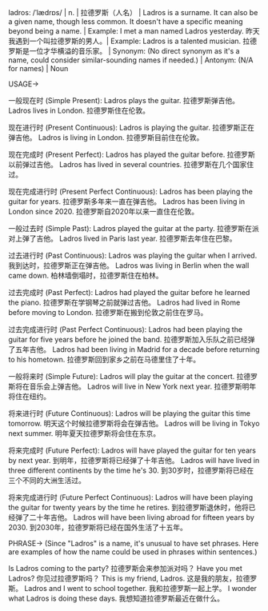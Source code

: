ladros: /ˈlædrɒs/ | n. | 拉德罗斯（人名） | Ladros is a surname. It can also be a given name, though less common.  It doesn't have a specific meaning beyond being a name. |  Example: I met a man named Ladros yesterday. 昨天我遇到一个叫拉德罗斯的男人。|  Example: Ladros is a talented musician. 拉德罗斯是一位才华横溢的音乐家。 | Synonym: (No direct synonym as it's a name, could consider similar-sounding names if needed.) | Antonym: (N/A for names) | Noun

USAGE->

一般现在时 (Simple Present):
Ladros plays the guitar. 拉德罗斯弹吉他。
Ladros lives in London. 拉德罗斯住在伦敦。

现在进行时 (Present Continuous):
Ladros is playing the guitar. 拉德罗斯正在弹吉他。
Ladros is living in London. 拉德罗斯目前住在伦敦。


现在完成时 (Present Perfect):
Ladros has played the guitar before. 拉德罗斯以前弹过吉他。
Ladros has lived in several countries. 拉德罗斯在几个国家住过。

现在完成进行时 (Present Perfect Continuous):
Ladros has been playing the guitar for years. 拉德罗斯多年来一直在弹吉他。
Ladros has been living in London since 2020. 拉德罗斯自2020年以来一直住在伦敦。

一般过去时 (Simple Past):
Ladros played the guitar at the party. 拉德罗斯在派对上弹了吉他。
Ladros lived in Paris last year. 拉德罗斯去年住在巴黎。

过去进行时 (Past Continuous):
Ladros was playing the guitar when I arrived. 我到达时，拉德罗斯正在弹吉他。
Ladros was living in Berlin when the wall came down. 柏林墙倒塌时，拉德罗斯住在柏林。

过去完成时 (Past Perfect):
Ladros had played the guitar before he learned the piano. 拉德罗斯在学钢琴之前就弹过吉他。
Ladros had lived in Rome before moving to London. 拉德罗斯在搬到伦敦之前住在罗马。

过去完成进行时 (Past Perfect Continuous):
Ladros had been playing the guitar for five years before he joined the band. 拉德罗斯加入乐队之前已经弹了五年吉他。
Ladros had been living in Madrid for a decade before returning to his hometown. 拉德罗斯回到家乡之前在马德里住了十年。

一般将来时 (Simple Future):
Ladros will play the guitar at the concert. 拉德罗斯将在音乐会上弹吉他。
Ladros will live in New York next year. 拉德罗斯明年将住在纽约。

将来进行时 (Future Continuous):
Ladros will be playing the guitar this time tomorrow. 明天这个时候拉德罗斯将会在弹吉他。
Ladros will be living in Tokyo next summer. 明年夏天拉德罗斯将会住在东京。

将来完成时 (Future Perfect):
Ladros will have played the guitar for ten years by next year. 到明年，拉德罗斯将已经弹了十年吉他。
Ladros will have lived in three different continents by the time he's 30. 到30岁时，拉德罗斯将已经在三个不同的大洲生活过。

将来完成进行时 (Future Perfect Continuous):
Ladros will have been playing the guitar for twenty years by the time he retires. 到拉德罗斯退休时，他将已经弹了二十年吉他。
Ladros will have been living abroad for fifteen years by 2030. 到2030年，拉德罗斯将已经在国外生活了十五年。


PHRASE->
(Since "Ladros" is a name, it's unusual to have set phrases. Here are examples of how the name could be used in phrases within sentences.)

Is Ladros coming to the party? 拉德罗斯会来参加派对吗？
Have you met Ladros? 你见过拉德罗斯吗？
This is my friend, Ladros. 这是我的朋友，拉德罗斯。
Ladros and I went to school together. 我和拉德罗斯一起上学。
I wonder what Ladros is doing these days. 我想知道拉德罗斯最近在做什么。


